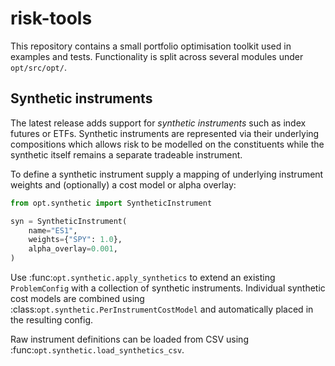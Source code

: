 # risk-tools

This repository contains a small portfolio optimisation toolkit used in
examples and tests.  Functionality is split across several modules
under `opt/src/opt/`.

## Synthetic instruments

The latest release adds support for *synthetic instruments* such as index
futures or ETFs.  Synthetic instruments are represented via their underlying
compositions which allows risk to be modelled on the constituents while the
synthetic itself remains a separate tradeable instrument.

To define a synthetic instrument supply a mapping of underlying instrument
weights and (optionally) a cost model or alpha overlay:

```python
from opt.synthetic import SyntheticInstrument

syn = SyntheticInstrument(
    name="ES1",
    weights={"SPY": 1.0},
    alpha_overlay=0.001,
)
```

Use :func:`opt.synthetic.apply_synthetics` to extend an existing
``ProblemConfig`` with a collection of synthetic instruments.  Individual
synthetic cost models are combined using
:class:`opt.synthetic.PerInstrumentCostModel` and automatically placed in the
resulting config.

Raw instrument definitions can be loaded from CSV using
:func:`opt.synthetic.load_synthetics_csv`.
